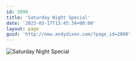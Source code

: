 ```yaml
---
id: 2890
title: 'Saturday Night Special'
date: '2023-03-17T13:45:34+00:00'
layout: page
guid: 'http://new.andydixon.com/?page_id=2890'
---
```


![Saturday Night Special](https://i0.wp.com/assets.g8x2.ldn.idrivee2-23.com/posters/Saturday%20Night%20Special%2001.jpg?w=1200&ssl=1 "Saturday Night Special")
